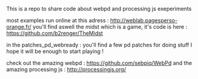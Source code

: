 This is a repo to share code about webpd and processing js exeperiments

most examples run online at this adress : http://weblab.pagesperso-orange.fr/
you'll find aswell the midst which is a game, it's code is here : https://github.com/b2renger/TheMidst

in the patches_pd_webready : you'll find a few pd patches for doing stuff I hope it will be enough to start playing !

check out the amazing webpd : https://github.com/sebpiq/WebPd
and the amazing processing js : http://processingjs.org/